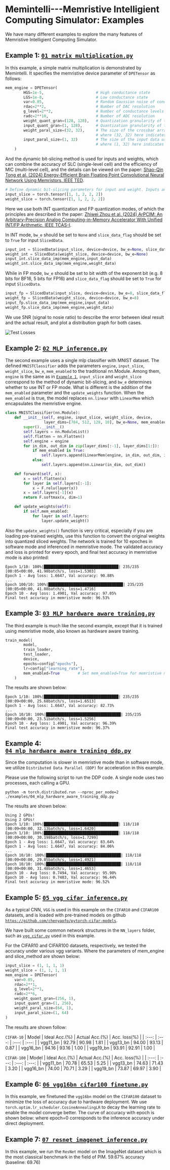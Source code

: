 # Memintelli---Memristive Intelligient Computing Simulator: Examples
We have many different examples to explore the many features of Memristive Intelligient Computing Simulator.
## Example 1: [`01_matrix_multiplication.py`](./01_matrix_multiplication.py)
In this example, a simple matrix multiplication is demonstrated by Memintelli. It specifies the memristive device parameter of `DPETensor` as follows:

```python
mem_engine = DPETensor(
        HGS=1e-5,                       # High conductance state
        LGS=1e-8,                       # Low conductance state
        var=0.05,                       # Random Gaussian noise of conductance
        rdac=2**2,                      # Number of DAC resolution 
        g_level=2**2,                   # Number of conductance levels
        radc=2**10,                     # Number of ADC resolution 
        weight_quant_gran=(128, 128),   # Quantization granularity of the weight matrix
        input_quant_gran=(1, 128),      # Quantization granularity of the input matrix
        weight_paral_size=(32, 32),     # The size of the crossbar array used for parallel computation, 
                                        # where (32, 32) here indicates that the weight matrix is divided into 32x32 sub-arrays for parallel computation
        input_paral_size=(1, 32)        # The size of the input data used for parallel computation,
                                        # where (1, 32) here indicates that the input matrix is divided into 1×32 sub-inputs for parallel computation
    )
```
And the dynamic bit-slicing method is used for inputs and weights, which can combine the accuracy of SLC (single-level cell) and the efficiency of MlC (multi-level cell), and the details can be viewed on the paper: [Shao-Qin Tong et al. (2024) Energy-Efficient Brain Floating Point Convolutional Neural Network Using Memristors. IEEE TED](https://ieeexplore.ieee.org/abstract/document/10486875).
```python
# Define dynamic bit-slicing parameters for input and weight. Inputs and weights both use 8-bits, where the higher two bits use two SLCs and the remaining bits consist of 3 MLCs
input_slice = torch.tensor([1, 1, 2, 2, 2]) 
weight_slice = torch.tensor([1, 1, 2, 2, 2])
```
Here we use both INT quantization and FP quantization modes, of which the principles are described in the paper: [Zhiwei Zhou et al. (2024) ArPCIM: An Arbitrary-Precision Analog Computing-in-Memory Accelerator With Unified INT/FP Arithmetic. IEEE TCAS-I](https://ieeexplore.ieee.org/abstract/document/10486875).

In INT mode, `bw_e` should be set to `None` and `slice_data_flag` should be set to `True` for input `SlicedData`.
```python
input_int = SlicedData(input_slice, device=device, bw_e=None, slice_data_flag=True)
weight_int = SlicedData(weight_slice, device=device, bw_e=None)
input_int.slice_data_imp(mem_engine,input_data)
weight_int.slice_data_imp(mem_engine,weight_data)
```
While in FP mode, `bw_e` should be set to bit width of the exponent bit (e.g. 8 bits for BF16, 5 bits for FP16) and `slice_data_flag` should be set to `True` for input `SlicedData`.
```python
input_fp = SlicedData(input_slice, device=device, bw_e=8, slice_data_flag=True)
weight_fp = SlicedData(weight_slice, device=device, bw_e=8)
input_fp.slice_data_imp(mem_engine,input_data)
weight_fp.slice_data_imp(mem_engine,weight_data)
```
We use SNR (signal to nosie ratio) to describe the error between ideal result and the actual result, and plot a distribution graph for both cases.

![Test Losses](./img/SNR_of_INT_and_FP.png)

## Example 2: [`02_MLP_inference.py`](./02_MLP_inference.py)
The second example uses a single mlp classifier with MNIST dataset. The defined `MNISTClassifier` adds the parameters `engine`, `input_slice`, `weight_slice`, `bw_e`, `mem_enabled` to the traditional nn.Module. Among them, `engine` is the same as in [`Example 1`](./01_matrix_multiplication.py), `input_slice` and `weight_slice` correspond to the method of dynamic bit-slicing, and `bw_e` determines whether to use INT or FP mode. What is different is the addition of the `mem_enabled` parameter and the `update_weights` function. When the `mem_enabled` is true, the model replaces `nn.linear` with `LinearMem` which encapsulates the memristive engine.
```python
class MNISTClassifier(nn.Module):
    def __init__(self, engine, input_slice, weight_slice, device, 
                 layer_dims=[784, 512, 128, 10], bw_e=None, mem_enabled=True):
        super().__init__()
        self.layers = nn.ModuleList()
        self.flatten = nn.Flatten()
        self.engine = engine
        for in_dim, out_dim in zip(layer_dims[:-1], layer_dims[1:]):
            if mem_enabled is True:
                self.layers.append(LinearMem(engine, in_dim, out_dim, input_slice, weight_slice, device=device, bw_e=bw_e))
            else:
                self.layers.append(nn.Linear(in_dim, out_dim))

    def forward(self, x):
        x = self.flatten(x)
        for layer in self.layers[:-1]:
            x = F.relu(layer(x))
        x = self.layers[-1](x)
        return F.softmax(x, dim=1)

    def update_weights(self):
        if self.mem_enabled:
            for layer in self.layers:
                layer.update_weight()
```
Also the `update_weights()` function is very critical, especially if you are loading pre-trained weights, use this function to convert the original weights into quantized sliced weights.
The network is trained for 10 epoches in software mode and inferenced in memristive mode. The validated accuracy and loss is printed for every epoch, and final test accuracy in memristive mode is also printed:
```
Epoch 1/10: 100%|█████████████████████████████████| 235/235 [00:05<00:00, 41.98batch/s, loss=1.5303]
Epoch 1 - Avg loss: 1.6647, Val accuracy: 90.88%
...
Epoch 100/10: 100%|█████████████████████████████████| 235/235 [00:05<00:00, 41.08batch/s, loss=1.4716]
Epoch 10 - Avg loss: 1.4901, Val accuracy: 97.05%
Final test accuracy in memristive mode: 96.53%
```

## Example 3: [`03_MLP_hardware_aware_training.py`](./03_MLP_hardware_aware_training.py)
The third example is much like the second example, except that it is trained using memristive mode, also known as hardware aware training. 
```python
train_model(
        model,
        train_loader,
        test_loader,
        device,
        epochs=config["epochs"],
        lr=config["learning_rate"],
        mem_enabled=True        # Set mem_enabled=True for memristive mode training
    )
```
The results are shown below:
```
Epoch 1/10: 100%|█████████████████████████████████| 235/235 [00:09<00:00, 25.68batch/s, loss=1.6513]
Epoch 1 - Avg loss: 1.6647, Val accuracy: 82.73%
...
Epoch 10/10: 100%|█████████████████████████████████| 235/235 [00:09<00:00, 23.51batch/s, loss=1.5256]
Epoch 10 - Avg loss: 1.4901, Val accuracy: 96.39%
Final test accuracy in memristive mode: 96.37%
```

## Example 4: [`04_mlp_hardware_aware_training_ddp.py`](./04_mlp_hardware_aware_training_ddp.py)
Since the computation is slower in memristive mode than in software mode, we utilize `Distributed Data Parallel (DDP)` for acceleration in this example.

Please use the following script to run the DDP code. A single node uses two processes, each calling a GPU.
```
python -m torch.distributed.run --nproc_per_node=2 ./examples/04_mlp_hardware_aware_training_ddp.py
```

The results are shown below:
```
Using 2 GPUs!
Using 2 GPUs!
Epoch 1/10: 100%|█████████████████████████████████| 118/118 [00:09<00:00, 32.13batch/s, loss=1.6420]
Epoch 1/10: 100%|█████████████████████████████████| 118/118 [00:09<00:00, 30.198batch/s, loss=1.7299]
Epoch 1 - Avg loss: 1.6647, Val accuracy: 83.64%
Epoch 1 - Avg loss: 1.6647, Val accuracy: 84.06%
...
Epoch 10/10: 100%|█████████████████████████████████| 118/118 [00:09<00:00, 29.05batch/s, loss=1.4921]
Epoch 10/10: 100%|█████████████████████████████████| 118/118 [00:09<00:00, 31.48batch/s, loss=1.4653]
Epoch 10 - Avg loss: 0.7494, Val accuracy: 95.90%
Epoch 10 - Avg loss: 0.7483, Val accuracy: 96.44%
Final test accuracy in memristive mode: 96.52%
```

## Example 5: [`05_vgg_cifar_inference.py`](./05_vgg_cifar_inference.py)
As a typical CNN, `VGG` is used in this example on the `CIFAR10` and `CIFAR100` datasets, and is loaded with pre-trained models on github [`https://github.com/chenyaofo/pytorch-cifar-models`](https://github.com/chenyaofo/pytorch-cifar-models). 

We have built some common network structures in the `NN_layers` folder, such as [`vgg_cifar.py`](../NN_models/vgg_cifar.py) used in this example. 

For the CIFAR10 and CIFAR100 datasets, respectively, we tested the accuracy under various vgg variants. Where the parameters of mem_engine and slice_method are shown below:
```python
input_slice = (1, 1, 1, 1)
weight_slice = (1, 1, 1, 1)
mem_engine = DPETensor(
    var=0.05,
    rdac=2**1,
    g_level=2**1,
    radc=2**6,
    weight_quant_gran=(256, 1),
    input_quant_gran=(1, 256),
    weight_paral_size=(64, 1),
    input_paral_size=(1, 64)
)
```
The results are shown follow:

`CIFAR-10`
| Model | Ideal Acc.(%) | Actual Acc.(%) | Acc. loss(%) | 
| :---: | :---: | :---: | :---: |
| vgg11_bn | 92.79 | 90.98 | 1.81 |
| vgg13_bn | 94.00 | 93.13 | 0.87 |
| vgg16_bn | 94.16 | 93.16 | 1.00 |
| vgg19_bn | 93.91 | 92.91 | 1.00 |

`CIFAR-100`
| Model | Ideal Acc.(%) | Actual Acc.(%) | Acc. loss(%) | 
| :---: | :---: | :---: | :---: |
| vgg11_bn | 70.78 | 65.53 | 5.25 |
| vgg13_bn | 74.63 | 71.43 | 3.20 |
| vgg16_bn | 74.00 | 70.71 | 3.29 |
| vgg19_bn | 73.87 | 69.97 | 3.90 |

## Example 6: [`06_vgg16bn_cifar100_finetune.py`](./06_vgg16bn_cifar100_finetune.py)
In this example, we finetuned the `vgg16bn` model on the `CIFAR100` dataset to minimize the loss of accuracy due to hardware deployment. We use `torch.optim.lr_scheduler.CosineAnnealingLR` to decay the learning rate to enable the model converge better. The curve of accuracy with epoch is shown below: where epoch=0 corresponds to the inference accuracy under direct deployment.

## Example 7: [`07_resnet_imagenet_inference.py`](./07_resnet_imagenet_inference.py)
In this example, we run the `ResNet` model on the ImageNet dataset which is the most classical benchmark in the field of PIM. 59.67% accuracy (baseline: 69.76)